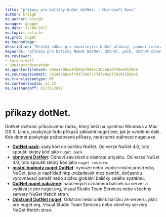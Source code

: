 ```yaml
---
title: "příkazy pro balíčky NuGet dotNet. | Microsoft Docs"
author: kraigb
ms.author: kraigb
manager: ghogen
ms.date: 12/08/2017
ms.topic: article
ms.prod: nuget
ms.technology: 
description: "Krátký odkaz pro související NuGet příkazy, pomocí rozhraní příkazového řádku dotnet."
keywords: "příkazy pro balíčky NuGet DotNet, dotnet. pack, dotnet obnovení, dotnet nuget místní hodnoty –, dotnet nuget nabízené, odstranění nuget dotnet."
ms.reviewer:
- karann-msft
- unniravindranathan
ms.openlocfilehash: d06e4590ab87b68e7846a13b2eba0f59eb9529d6
ms.sourcegitcommit: 262d026beeffd4f3b6fc47d780a2f701451663a8
ms.translationtype: MT
ms.contentlocale: cs-CZ
ms.lasthandoff: 01/25/2018
---
```

# <a name="dotnet-commands"></a>příkazy dotNet.

DotNet rozhraní příkazového řádku, který běží na systému Windows a Mac OS X, Linux, poskytuje řadu příkazů základní nuget.exe, jak je uvedeno dále. Kde dotnet poskytuje požadované příkazy, není nutné stáhnout nuget.exe.

- [**DotNet pack**](/dotnet/core/tools/dotnet-pack?tabs=netcore2x): sady kód do balíčku NuGet. Od verze NuGet 4.0, toto spouští stejný kód jako `nuget pack`.
- [**obnovení DotNet**](/dotnet/core/tools/dotnet-restore?tabs=netcore2x): Obnoví závislosti a nástroje projektu. Od verze NuGet 4.0, toto spouští stejný kód jako `nuget restore`.
- [**místní hodnoty nuget DotNet**](/dotnet/core/tools/dotnet-nuget-locals): vymaže nebo vypíše místní prostředky NuGet, jako je například http-požadavek mezipaměti, dočasnou vyrovnávací paměť nebo složku globální balíčky celého systému.
- [**DotNet nuget nabízené**](/dotnet/core/tools/dotnet-nuget-push): nabízených oznámení balíček na server a vydává je pro nuget.org, Visual Studio Team Services nebo všechny servery NuGet třetích stran.
- [**Odstranit DotNet nuget**](/dotnet/core/tools/dotnet-nuget-delete): Odstraní nebo unlists balíčku ze serveru, platí pro nuget.org, Visual Studio Team Services nebo všechny servery NuGet třetích stran.
